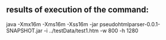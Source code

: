 ## results of execution of the command:

java -Xmx16m -Xms16m -Xss16m -jar pseudohtmlparser-0.0.1-SNAPSHOT.jar  -i ../testData/test1.htm  -w 800 -h 1280

